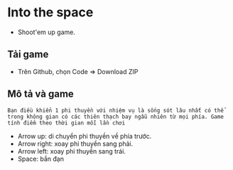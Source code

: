 # Into the space
 - Shoot'em up game.
## Tải game
 - Trên Github, chọn Code => Download ZIP

## Mô tả và game
`Bạn điều khiển 1 phi thuyền với nhiệm vụ là sống sót lâu nhất có thể trong không gian có các thiên thạch bay ngẫu nhiên từ mọi phía.
 Game tính điểm theo thời gian mỗi lần chơi`
 - Arrow up: di chuyển phi thuyền về phía trước.
 - Arrow right: xoay phi thuyền sang phải.
 - Arrow left: xoay phi thuyền sang trái.
 - Space: bắn đạn


